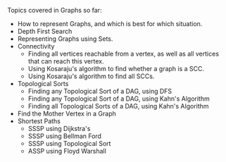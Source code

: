 Topics covered in Graphs so far:

* How to represent Graphs, and which is best for which situation.
* Depth First Search
* Representing Graphs using Sets.
* Connectivity
    * Finding all vertices reachable from a vertex, as well as all vertices that can reach this vertex.
    * Using Kosaraju's algorithm to find whether a graph is a SCC.
    * Using Kosaraju's algorithm to find all SCCs.
* Topological Sorts
    * Finding any Topological Sort of a DAG, using DFS
    * Finding any Topological Sort of a DAG, using Kahn's Algorithm
    * Finding all Topological Sorts of a DAG, using Kahn's Algorithm
* Find the Mother Vertex in a Graph
* Shortest Paths
    * SSSP using Dijkstra's
    * SSSP using Bellman Ford
    * SSSP using Topological Sort
    * ASSP using Floyd Warshall

